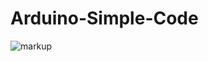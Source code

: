 # Arduino-Simple-Code
![markup](http://cdn.shopify.com/s/files/1/0438/4735/2471/products/A000062_00.front_934x700.jpg?v=1637829924)
